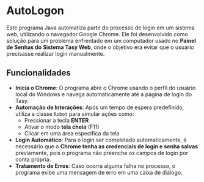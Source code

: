 # AutoLogon

Este programa Java automatiza parte do processo de login em um sistema web, utilizando o navegador Google Chrome. Ele foi desenvolvido como solução para um problema enfrentado em um computador usado no **Painel de Senhas do Sistema Tasy Web**, onde o objetivo era evitar que o usuário precisasse realizar login manualmente.

## Funcionalidades

- **Inicia o Chrome**: O programa abre o Chrome usando o perfil do usuário local do Windows e navega automaticamente até a página de login do Tasy.
- **Automação de Interações**: Após um tempo de espera predefinido, utiliza a classe `Robot` para simular ações como:
  - Pressionar a tecla **ENTER**
  - Ativar o modo **tela cheia** (F11)
  - Clicar em uma área específica da tela
- **Login Automático**: Para o login ser completado automaticamente, é necessário que o **Chrome tenha as credenciais de login e senha salvas** previamente, pois o programa não preenche os campos de login por conta própria.
- **Tratamento de Erros**: Caso ocorra alguma falha no processo, o programa exibe uma mensagem de erro em uma caixa de diálogo.
